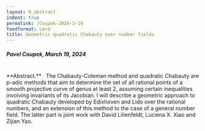 ```yaml
---
layout: 0_abstract
indent: true
permalink: /Coupek-2024-3-19
feedformat: card
title: Geometric quadratic Chabauty over number fields
---
```


##### Pavel Coupek, March 19, 2024
<br>
**Abstract.** &nbsp; The Chabauty-Coleman method and quadratic Chabauty are p-adic methods that aim to determine the set of all rational points of a smooth projective curve of genus at least 2, assuming certain inequalities involving invariants of its Jacobian. I will describe a geometric approach to quadratic Chabauty developed by Edixhoven and Lido over the rational numbers, and an extension of this method to the case of a general number field. The latter part is joint work with David Lilienfeldt, Luciena X. Xiao and Zijian Yao.